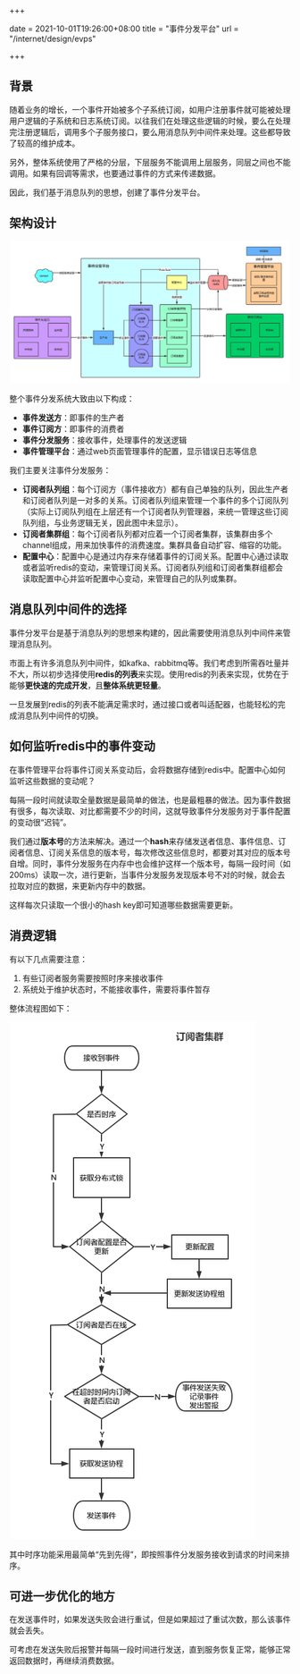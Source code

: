+++

date = 2021-10-01T19:26:00+08:00
title = "事件分发平台"
url = "/internet/design/evps"

+++



## 背景

随着业务的增长，一个事件开始被多个子系统订阅，如用户注册事件就可能被处理用户逻辑的子系统和日志系统订阅。以往我们在处理这些逻辑的时候，要么在处理完注册逻辑后，调用多个子服务接口，要么用消息队列中间件来处理。这些都导致了较高的维护成本。

另外，整体系统使用了严格的分层，下层服务不能调用上层服务，同层之间也不能调用。如果有回调等需求，也要通过事件的方式来传递数据。

因此，我们基于消息队列的思想，创建了事件分发平台。

## 架构设计

![](https://raw.githubusercontent.com/stong1994/images/master/picgo/20211001181557.png)

整个事件分发系统大致由以下构成：

- **事件发送方**：即事件的生产者
- **事件订阅方**：即事件的消费者
- **事件分发服务**：接收事件，处理事件的发送逻辑
- **事件管理平台**：通过web页面管理事件的配置，显示错误日志等信息

我们主要关注事件分发服务：

- **订阅者队列组**：每个订阅方（事件接收方）都有自己单独的队列，因此生产者和订阅者队列是一对多的关系。订阅者队列组来管理一个事件的多个订阅队列（实际上订阅队列组在上层还有一个订阅者队列管理器，来统一管理这些订阅队列组，与业务逻辑无关，因此图中未显示）。
- **订阅者集群组**：每个订阅者队列都对应着一个订阅者集群，该集群由多个channel组成，用来加快事件的消费速度。集群具备自动扩容、缩容的功能。
- **配置中心**：配置中心是通过内存来存储着事件的订阅关系。配置中心通过读取或者监听redis的变动，来管理订阅关系。订阅者队列组和订阅者集群组都会读取配置中心并监听配置中心变动，来管理自己的队列或集群。

## 消息队列中间件的选择

事件分发平台是基于消息队列的思想来构建的，因此需要使用消息队列中间件来管理消息队列。

 市面上有许多消息队列中间件，如kafka、rabbitmq等。我们考虑到所需吞吐量并不大，所以初步选择使用**redis的列表**来实现。使用redis的列表来实现，优势在于能够**更快速的完成开发**，且**整体系统更轻量**。

一旦发展到redis的列表不能满足需求时，通过接口或者叫适配器，也能轻松的完成消息队列中间件的切换。

## 如何监听redis中的事件变动

在事件管理平台将事件订阅关系变动后，会将数据存储到redis中。配置中心如何监听这些数据的变动呢？

每隔一段时间就读取全量数据是最简单的做法，也是最粗暴的做法。因为事件数据有很多，每次读取、对比都需要不少的时间，这就导致事件分发服务对于事件配置的变动很“迟钝”。

我们通过**版本号**的方法来解决。通过一个**hash**来存储发送者信息、事件信息、订阅者信息、订阅关系信息的版本号，每次修改这些信息时，都要对其对应的版本号自增。同时，事件分发服务在内存中也会维护这样一个版本号，每隔一段时间（如200ms）读取一次，进行更新，当事件分发服务发现版本号不对的时候，就会去拉取对应的数据，来更新内存中的数据。

这样每次只读取一个很小的hash key即可知道哪些数据需要更新。

## 消费逻辑

有以下几点需要注意：

1. 有些订阅者服务需要按照时序来接收事件
2. 系统处于维护状态时，不能接收事件，需要将事件暂存

整体流程图如下：

![](https://raw.githubusercontent.com/stong1994/images/master/picgo/20211001191229.png)

其中时序功能采用最简单“先到先得”，即按照事件分发服务接收到请求的时间来排序。

## 可进一步优化的地方

在发送事件时，如果发送失败会进行重试，但是如果超过了重试次数，那么该事件就会丢失。

可考虑在发送失败后报警并每隔一段时间进行发送，直到服务恢复正常，能够正常返回数据时，再继续消费数据。
